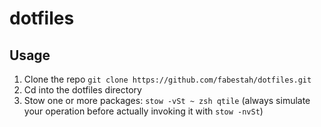 # dotfiles

## Usage

1. Clone the repo `git clone https://github.com/fabestah/dotfiles.git`
2. Cd into the dotfiles directory
3. Stow one or more packages: `stow -vSt ~ zsh qtile`
(always simulate your operation before actually invoking it with `stow -nvSt`)
